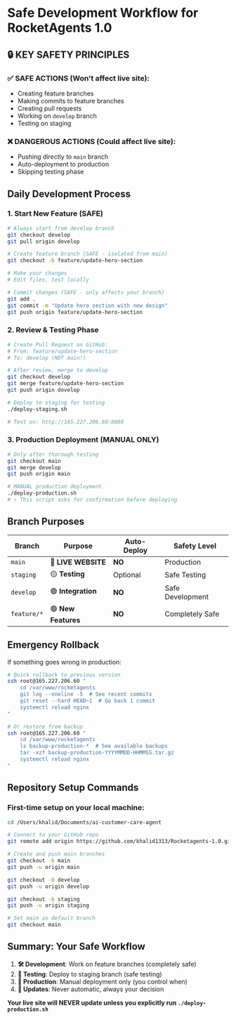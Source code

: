# Safe Development Workflow for RocketAgents 1.0

## 🔒 KEY SAFETY PRINCIPLES

### ✅ **SAFE ACTIONS** (Won't affect live site):
- Creating feature branches
- Making commits to feature branches
- Creating pull requests
- Working on `develop` branch
- Testing on staging

### ❌ **DANGEROUS ACTIONS** (Could affect live site):
- Pushing directly to `main` branch
- Auto-deployment to production
- Skipping testing phase

## Daily Development Process

### 1. **Start New Feature (SAFE)**
```bash
# Always start from develop branch
git checkout develop
git pull origin develop

# Create feature branch (SAFE - isolated from main)
git checkout -b feature/update-hero-section

# Make your changes
# Edit files, test locally

# Commit changes (SAFE - only affects your branch)
git add .
git commit -m "Update hero section with new design"
git push origin feature/update-hero-section
```

### 2. **Review & Testing Phase**
```bash
# Create Pull Request on GitHub:
# From: feature/update-hero-section
# To: develop (NOT main!)

# After review, merge to develop
git checkout develop
git merge feature/update-hero-section
git push origin develop

# Deploy to staging for testing
./deploy-staging.sh

# Test on: http://165.227.206.60:8080
```

### 3. **Production Deployment (MANUAL ONLY)**
```bash
# Only after thorough testing
git checkout main
git merge develop
git push origin main

# MANUAL production deployment
./deploy-production.sh
# ↑ This script asks for confirmation before deploying
```

## Branch Purposes

| Branch | Purpose | Auto-Deploy | Safety Level |
|--------|---------|-------------|--------------|
| `main` | 🔴 **LIVE WEBSITE** | **NO** | Production |
| `staging` | 🟡 **Testing** | Optional | Safe Testing |
| `develop` | 🟢 **Integration** | **NO** | Safe Development |
| `feature/*` | 🟢 **New Features** | **NO** | Completely Safe |

## Emergency Rollback

If something goes wrong in production:

```bash
# Quick rollback to previous version
ssh root@165.227.206.60 "
    cd /var/www/rocketagents
    git log --oneline -5  # See recent commits
    git reset --hard HEAD~1  # Go back 1 commit
    systemctl reload nginx
"

# Or restore from backup
ssh root@165.227.206.60 "
    cd /var/www/rocketagents
    ls backup-production-*  # See available backups
    tar -xzf backup-production-YYYYMMDD-HHMMSS.tar.gz
    systemctl reload nginx
"
```

## Repository Setup Commands

### First-time setup on your local machine:
```bash
cd /Users/khalid/Documents/ai-customer-care-agent

# Connect to your GitHub repo
git remote add origin https://github.com/khalid1313/Rocketagents-1.0.git

# Create and push main branches
git checkout -b main
git push -u origin main

git checkout -b develop
git push -u origin develop

git checkout -b staging
git push -u origin staging

# Set main as default branch
git checkout main
```

## Summary: Your Safe Workflow

1. **🛠️ Development**: Work on feature branches (completely safe)
2. **🧪 Testing**: Deploy to staging branch (safe testing)  
3. **🚀 Production**: Manual deployment only (you control when)
4. **🔄 Updates**: Never automatic, always your decision

**Your live site will NEVER update unless you explicitly run `./deploy-production.sh`**